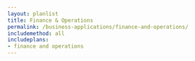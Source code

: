 ```yaml
---
layout: planlist
title: Finance & Operations
permalink: /business-applications/finance-and-operations/
includemethod: all
includeplans:
- finance and operations
---
```

